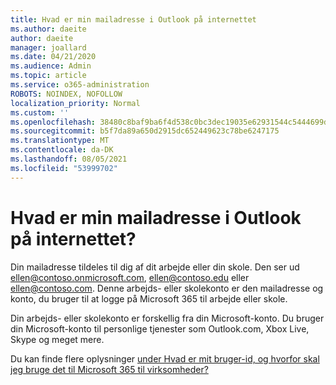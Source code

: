 ```yaml
---
title: Hvad er min mailadresse i Outlook på internettet
ms.author: daeite
author: daeite
manager: joallard
ms.date: 04/21/2020
ms.audience: Admin
ms.topic: article
ms.service: o365-administration
ROBOTS: NOINDEX, NOFOLLOW
localization_priority: Normal
ms.custom: ''
ms.openlocfilehash: 38480c8baf9ba6f4d538c0bc3dec19035e62931544c5444699dab908f64d7f0f
ms.sourcegitcommit: b5f7da89a650d2915dc652449623c78be6247175
ms.translationtype: MT
ms.contentlocale: da-DK
ms.lasthandoff: 08/05/2021
ms.locfileid: "53999702"
---
```

# <a name="what-is-my-email-address-in-outlook-on-the-web"></a>Hvad er min mailadresse i Outlook på internettet?

Din mailadresse tildeles til dig af dit arbejde eller din skole. Den ser ud ellen@contoso.onmicrosoft.com, ellen@contoso.edu eller ellen@contoso.com. Denne arbejds- eller skolekonto er den mailadresse og konto, du bruger til at logge på Microsoft 365 til arbejde eller skole.

Din arbejds- eller skolekonto er forskellig fra din Microsoft-konto. Du bruger din Microsoft-konto til personlige tjenester som Outlook.com, Xbox Live, Skype og meget mere.

Du kan finde flere oplysninger [under Hvad er mit bruger-id, og hvorfor skal jeg bruge det til Microsoft 365 til virksomheder?](https://support.office.com/article/37da662b-5da6-4b56-a091-2731b2ecc8b4)